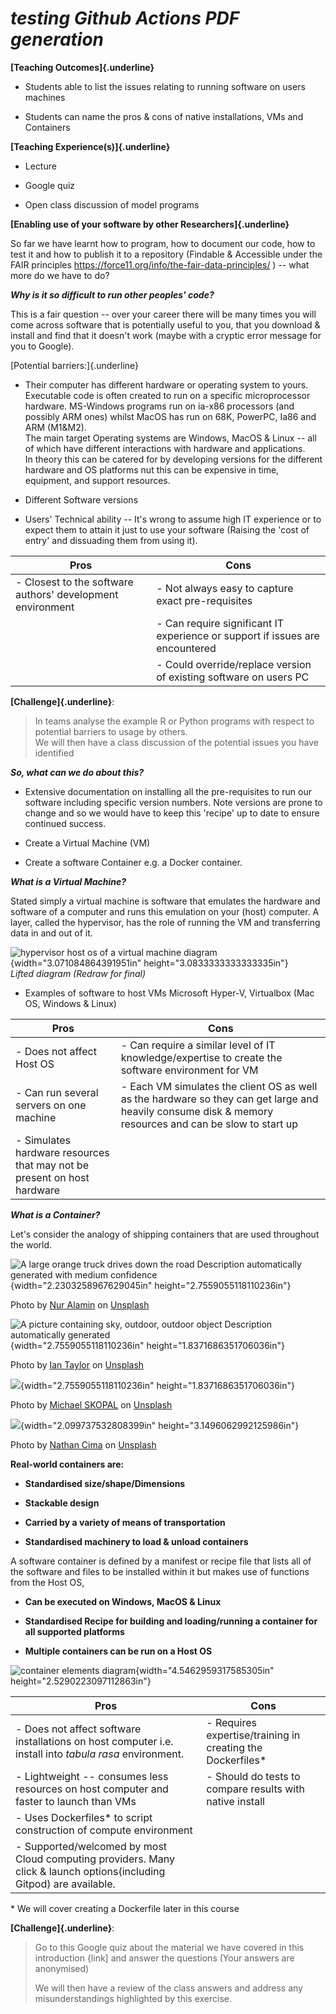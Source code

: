 # _testing Github Actions PDF generation_


**[Teaching Outcomes]{.underline}**

-   Students able to list the issues relating to running software on
    users machines

-   Students can name the pros & cons of native installations, VMs and
    Containers

**[Teaching Experience(s)]{.underline}**

-   Lecture

-   Google quiz

-   Open class discussion of model programs

**[Enabling use of your software by other Researchers]{.underline}**

So far we have learnt how to program, how to document our code, how to
test it and how to publish it to a repository (Findable & Accessible
under the FAIR principles
<https://force11.org/info/the-fair-data-principles/> ) -- what more do
we have to do?

***Why is it so difficult to run other peoples' code?***

This is a fair question -- over your career there will be many times you
will come across software that is potentially useful to you, that you
download & install and find that it doesn't work (maybe with a cryptic
error message for you to Google).

[Potential barriers:]{.underline}

-   Their computer has different hardware or operating system to yours.\
    Executable code is often created to run on a specific microprocessor
    hardware. MS-Windows programs run on ia-x86 processors (and possibly
    ARM ones) whilst MacOS has run on 68K, PowerPC, Ia86 and ARM
    (M1&M2).\
    The main target Operating systems are Windows, MacOS & Linux -- all
    of which have different interactions with hardware and
    applications.\
    In theory this can be catered for by developing versions for the
    different hardware and OS platforms nut this can be expensive in
    time, equipment, and support resources.

-   Different Software versions

-   Users' Technical ability -- It's wrong to assume high IT experience
    or to expect them to attain it just to use your software (Raising
    the 'cost of entry' and dissuading them from using it).


|  Pros    |  Cons |
|---|---|
| -   Closest to the software authors' development environment  | -   Not always easy to capture exact pre-requisites     |
|   | -   Can require significant IT experience or support if issues are encountered    |
|   | -   Could override/replace version of existing software on users PC          |

**[Challenge]{.underline}**:

> In teams analyse the example R or Python programs with respect to
> potential barriers to usage by others.\
> We will then have a class discussion of the potential issues you have
> identified

***So, what can we do about this?***

-   Extensive documentation on installing all the pre-requisites to run
    our software including specific version numbers. Note versions are
    prone to change and so we would have to keep this 'recipe' up to
    date to ensure continued success.

-   Create a Virtual Machine (VM)

-   Create a software Container e.g. a Docker container.

***What is a Virtual Machine?***

Stated simply a virtual machine is software that emulates the hardware
and software of a computer and runs this emulation on your (host)
computer. A layer, called the hypervisor, has the role of running the VM
and transferring data in and out of it.

![hypervisor host os of a virtual machine diagram
](/sources/media/virtual.jpg){width="3.071084864391951in"
height="3.0833333333333335in"}\
*Lifted diagram (Redraw for final)*

-   Examples of software to host VMs Microsoft Hyper-V, Virtualbox (Mac
    OS, Windows & Linux)

| Pros  | Cons  |
|---|---|
| -   Does not affect Host OS | -   Can require a similar level of IT knowledge/expertise to create the software  environment for VM |
| -   Can run several servers on one machine | -   Each VM simulates the client OS as well as the hardware so they can get large and heavily consume disk & memory resources and can be slow to start up      |
| -   Simulates hardware resources that may not be present on host hardware |   |


***What is a Container?***

Let's consider the analogy of shipping containers that are used
throughout the world.

![A large orange truck drives down the road Description automatically
generated with medium
confidence](/sources/media/container_lorry.jpg){width="2.2303258967629045in"
height="2.7559055118110236in"}

Photo by [Nur
Alamin](https://unsplash.com/@nuralamin12?utm_source=unsplash&utm_medium=referral&utm_content=creditCopyText) on [Unsplash](https://unsplash.com/photos/xifUN_Mkf8Y?utm_source=unsplash&utm_medium=referral&utm_content=creditCopyText)

![A picture containing sky, outdoor, outdoor object Description
automatically generated](/sources/media/container_ship2.jpg){width="2.7559055118110236in"
height="1.8371686351706036in"}

Photo by [Ian
Taylor](https://unsplash.com/@carrier_lost?utm_source=unsplash&utm_medium=referral&utm_content=creditCopyText) on [Unsplash](https://unsplash.com/photos/jOqJbvo1P9g?utm_source=unsplash&utm_medium=referral&utm_content=creditCopyText)

![](/sources/media/container_train.jpg){width="2.7559055118110236in"
height="1.8371686351706036in"}

Photo by [Michael
SKOPAL](https://unsplash.com/@michael_skopal?utm_source=unsplash&utm_medium=referral&utm_content=creditCopyText) on [Unsplash](https://unsplash.com/photos/z5tiShyxZnc?utm_source=unsplash&utm_medium=referral&utm_content=creditCopyText)

![](/sources/media/container_ship.jpg){width="2.099737532808399in"
height="3.1496062992125986in"}

Photo by [Nathan
Cima](https://unsplash.com/@nathan_cima?utm_source=unsplash&utm_medium=referral&utm_content=creditCopyText) on [Unsplash](https://unsplash.com/photos/MHXJ9p64Jw8?utm_source=unsplash&utm_medium=referral&utm_content=creditCopyText)

**Real-world containers are:**

-   **Standardised size/shape/Dimensions**

-   **Stackable design**

-   **Carried by a variety of means of transportation**

-   **Standardised machinery to load & unload containers**

A software container is defined by a manifest or recipe file that lists
all of the software and files to be installed within it but makes use of
functions from the Host OS,

-   **Can be executed on Windows, MacOS & Linux**

-   **Standardised Recipe for building and loading/running a container
    for all supported platforms**

-   **Multiple containers can be run on a Host OS**

![container elements diagram](/sources/media/container.jpg){width="4.5462959317585305in"
height="2.5290223097112863in"}

| Pros  | Cons  |
|---|---|
| -   Does not affect software installations on host computer i.e. install into *tabula rasa* environment. | -   Requires expertise/training in creating the Dockerfiles\* |
| -   Lightweight -- consumes less resources on host computer and faster to launch than VMs | -   Should do tests to compare results with native install |
| -   Uses Dockerfiles\* to script construction of compute environment |   |
| -   Supported/welcomed by most Cloud computing providers. Many click & launch options(including Gitpod) are available.   |   |

\* We will cover creating a Dockerfile later in this course

**[Challenge]{.underline}**:
> Go to this Google quiz about the material we have covered in this
> introduction {link\] and answer the questions (Your answers are
> anonymised)
> 
> We will then have a review of the class answers and address any
> misunderstandings highlighted by this exercise.
